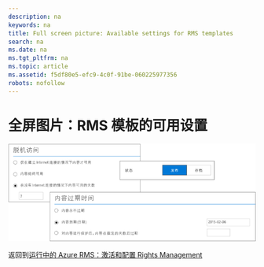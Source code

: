 ```yaml
---
description: na
keywords: na
title: Full screen picture: Available settings for RMS templates
search: na
ms.date: na
ms.tgt_pltfrm: na
ms.topic: article
ms.assetid: f5df80e5-efc9-4c0f-91be-060225977356
robots: nofollow
---
```

# 全屏图片：RMS 模板的可用设置
![](../Image/AzRMS_TemplatesSettings.png)

返回到[运行中的 Azure RMS：激活和配置 Rights Management](http://technet.microsoft.com/library/jj585026.aspx)


